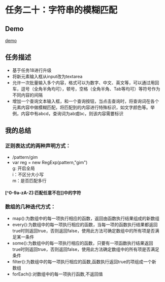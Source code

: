 # 任务二十：字符串的模糊匹配
## Demo
[demo](https://happymia.github.io/ife/task20/index.html)

## 任务描述
* 基于任务18进行升级
* 将新元素输入框从input改为textarea
* 允许一次批量输入多个内容，格式可以为数字、中文、英文等，可以通过用回车，逗号（全角半角均可），顿号，空格（全角半角、Tab等均可）等符号作为不同内容的间隔
* 增加一个查询文本输入框，和一个查询按钮，当点击查询时，将查询词在各个元素内容中做模糊匹配，将匹配到的内容进行特殊标识，如文字颜色等。举例，内容中有abcd，查询词为ab或bc，则该内容需要标识

## 我的总结

### 正则表达式的两种声明方式：
  
* /pattern/gim
* var reg = new RegExp(pattern,"gim")<br>
g: 开启全局 <br>
i：不区分大小写<br>
m：是否匹配多行<br>

#### [^0-9a-zA-Z]:匹配任意不在[]中的字符<br>
  
### 数组的几种迭代方式：
* map():为数组中的每一项执行相应的函数，返回由函数执行结果组成的新数组<br>
* every():为数组中的每一项执行相应的函数，当每一项的函数执行结果都返回true时则返回true，否则返回false，使用此方法可确定数组中的所有项是否满足某一条件<br>
* some():为数组中的每一项执行相应的函数，只要有一项函数执行结果返回true时则返回true，否则返回false，使用此方法确定数组中的所有项是否满足条件<br>
* filter():为数组中的每一项执行相应的函数,函数执行返回true的项组成一个新数组<br>
* forEach():对数组中的每一项执行函数,不返回值<br>
